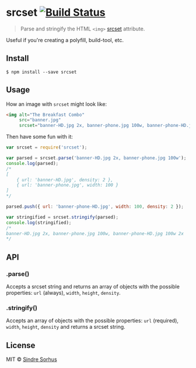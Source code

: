 # srcset [![Build Status](https://travis-ci.org/sindresorhus/srcset.svg?branch=master)](https://travis-ci.org/sindresorhus/srcset)

> Parse and stringify the HTML `<img>` [srcset](http://mobile.smashingmagazine.com/2013/08/21/webkit-implements-srcset-and-why-its-a-good-thing/) attribute.

Useful if you're creating a polyfill, build-tool, etc.


## Install

```
$ npm install --save srcset
```


## Usage

How an image with `srcset` might look like:

```html
<img alt="The Breakfast Combo"
     src="banner.jpg"
     srcset="banner-HD.jpg 2x, banner-phone.jpg 100w, banner-phone-HD.jpg 100w 2x">
```

Then have some fun with it:

```js
var srcset = require('srcset');

var parsed = srcset.parse('banner-HD.jpg 2x, banner-phone.jpg 100w');
console.log(parsed);
/*
[
	{ url: 'banner-HD.jpg', density: 2 },
	{ url: 'banner-phone.jpg', width: 100 }
]
*/

parsed.push({ url: 'banner-phone-HD.jpg', width: 100, density: 2 });

var stringified = srcset.stringify(parsed);
console.log(stringified);
/*
banner-HD.jpg 2x, banner-phone.jpg 100w, banner-phone-HD.jpg 100w 2x
*/
```


## API

### .parse()

Accepts a srcset string and returns an array of objects with the possible properties: `url` (always), `width`, `height`, `density`.

### .stringify()

Accepts an array of objects with the possible properties: `url` (required), `width`, `height`, `density` and returns a srcset string.


## License

MIT © [Sindre Sorhus](http://sindresorhus.com)

